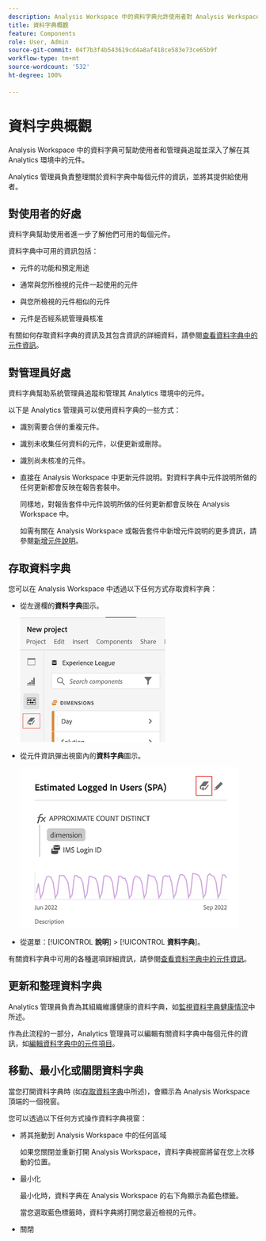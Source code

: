 ```yaml
---
description: Analysis Workspace 中的資料字典允許使用者對 Analysis Workspace 中的各種元件建立目錄和追蹤，包括其預定用途、已核准的元件、重複的元件等等。
title: 資料字典概觀
feature: Components
role: User, Admin
source-git-commit: 04f7b3f4b543619cd4a8af418ce583e73ce65b9f
workflow-type: tm+mt
source-wordcount: '532'
ht-degree: 100%

---
```


# 資料字典概觀

Analysis Workspace 中的資料字典可幫助使用者和管理員追蹤並深入了解在其 Analytics 環境中的元件。

Analytics 管理員負責整理關於資料字典中每個元件的資訊，並將其提供給使用者。

## 對使用者的好處

資料字典幫助使用者進一步了解他們可用的每個元件。

資料字典中可用的資訊包括：

* 元件的功能和預定用途

* 通常與您所檢視的元件一起使用的元件

* 與您所檢視的元件相似的元件

* 元件是否經系統管理員核准

有關如何存取資料字典的資訊及其包含資訊的詳細資料，請參閱[查看資料字典中的元件資訊](/help/analyze/analysis-workspace/components/data-dictionary/view-data-dictionary.md)。

## 對管理員好處

資料字典幫助系統管理員追蹤和管理其 Analytics 環境中的元件。

以下是 Analytics 管理員可以使用資料字典的一些方式：

* 識別需要合併的重複元件。

* 識別未收集任何資料的元件，以便更新或刪除。

* 識別尚未核准的元件。

* 直接在 Analysis Workspace 中更新元件說明。對資料字典中元件說明所做的任何更新都會反映在報告套裝中。

   同樣地，對報告套件中元件說明所做的任何更新都會反映在 Analysis Workspace 中。

   如需有關在 Analysis Workspace 或報告套件中新增元件說明的更多資訊，請參閱[新增元件說明](/help/analyze/analysis-workspace/components/add-component-descriptions.md)。

## 存取資料字典

您可以在 Analysis Workspace 中透過以下任何方式存取資料字典：

* 從左邊欄的&#x200B;**資料字典**&#x200B;圖示。

   ![左邊欄的資料字典圖示](assets/data-dictionary-access-icon.png)

* 從元件資訊彈出視窗內的&#x200B;**資料字典**&#x200B;圖示。

   ![資訊彈出視窗中的資料字典圖示](assets/data-dictionary-access-infopopover.png)
   <!--update screenshot; this was taken from a mock-->

* 從選單：[!UICONTROL **說明**] > [!UICONTROL **資料字典**]。

有關資料字典中可用的各種選項詳細資訊，請參閱[查看資料字典中的元件資訊](/help/analyze/analysis-workspace/components/data-dictionary/view-data-dictionary.md)。

## 更新和整理資料字典

Analytics 管理員負責為其組織維護健康的資料字典，如[監視資料字典健康情況](/help/analyze/analysis-workspace/components/data-dictionary/monitor-data-dictionary-health.md)中所述。

作為此流程的一部分，Analytics 管理員可以編輯有關資料字典中每個元件的資訊，如[編輯資料字典中的元件項目](/help/analyze/analysis-workspace/components/data-dictionary/edit-entries-data-dictionary.md)。

## 移動、最小化或關閉資料字典

當您打開資料字典時 (如[存取資料字典](#access-the-data-dictionary)中所述)，會顯示為 Analysis Workspace 頂端的一個視窗。

您可以透過以下任何方式操作資料字典視窗：

* 將其拖動到 Analysis Workspace 中的任何區域

   如果您關閉並重新打開 Analysis Workspace，資料字典視窗將留在您上次移動的位置。<!--True?-->

* 最小化

   最小化時，資料字典在 Analysis Workspace 的右下角顯示為藍色標籤。

   當您選取藍色標籤時，資料字典將打開您最近檢視的元件。

* 關閉

